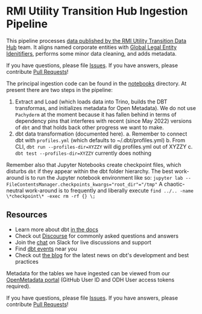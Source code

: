 # RMI Utility Transition Hub Ingestion Pipeline

This pipeline processes [data published by the RMI Utility Transition Data Hub](https://utilitytransitionhub.rmi.org/data-download/) team. It aligns named corporate entities with [Global Legal Entity Idenitifiers](https://www.gleif.org/en), performs some minor data cleaning, and adds metadata.

If you have questions, please file [Issues](https://github.com/os-climate/rmi-utility-transition-hub-ingestion-pipeline/issues). If you have answers, please contribute [Pull Requests](https://github.com/os-climate/rmi-utility-transition-hub-ingestion-pipeline/pulls)!

The principal ingestion code can be found in the [notebooks](notebooks) directory. At present there are two steps in the pipeline:

1. Extract and Load (which loads data into Trino, builds the DBT transformas, and initializes metadata for Open Metadata). We do not use `Pachyderm` at the moment because it has fallen behind in terms of dependency pins that interferes with recent (since May 2022) versions of `dbt` and that holds back other progress we want to make.
2. dbt data transformation (documented here).
   a. Remember to connect dbt with `profiles.yml` (which defaults to ~/.dbt/profiles.yml)
   b. From CLI, `dbt run --profiles-dir=XYZZY` will dig profiles.yml out of XYZZY
   c. `dbt test --profiles-dir=XYZZY` currently does nothing

Remember also that Jupyter Notebooks create checkpoint files, which disturbs `dbt` if they appear within the dbt folder hierarchy.
The best work-around is to run the Jupyter notebook environment like so: `jupyter lab --FileContentsManager.checkpoints_kwargs="root_dir"="/tmp"`
A chaotic-neutral work-around is to frequently and liberally execute `find ../.. -name \*checkpoint\* -exec rm -rf {} \;`

## Resources

- Learn more about dbt [in the docs](https://docs.getdbt.com/docs/introduction)
- Check out [Discourse](https://discourse.getdbt.com/) for commonly asked questions and answers
- Join the [chat](https://community.getdbt.com/) on Slack for live discussions and support
- Find [dbt events](https://events.getdbt.com) near you
- Check out [the blog](https://blog.getdbt.com/) for the latest news on dbt's development and best practices

Metadata for the tables we have ingested can be viewed from our [OpenMetadata portal](https://openmetadata-openmetadata.apps.odh-cl2.apps.os-climate.org/explore/tables/?searchFilter=databaseschema%3Drmi) (GitHub User ID and ODH User access tokens required).

If you have questions, please file [Issues](https://github.com/os-climate/itr-data-pipeline/issues). If you have answers, please contribute [Pull Requests](https://github.com/os-climate/itr-data-pipeline/pulls)!
